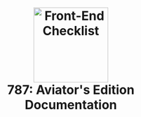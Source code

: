 <h1 align="center">
<img src="https://raw.githubusercontent.com/magknight/aviatorsDocs/master/assets/images/branding/coreGithub.png" alt="Front-End Checklist" width="170">
<br><b>787</b>: Aviator's Edition<br>Documentation
</h1>

